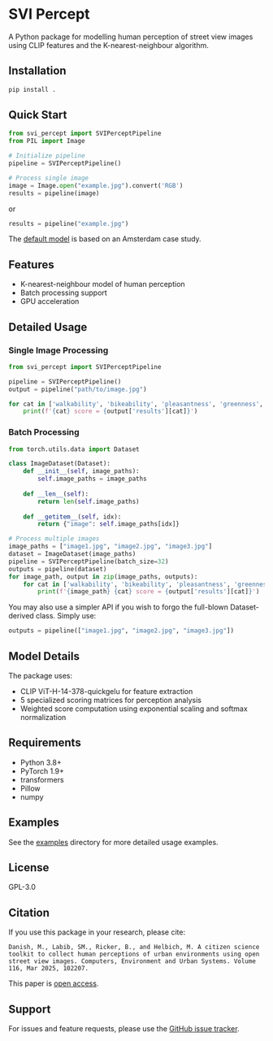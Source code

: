 # SVI Percept

A Python package for modelling human perception of street view images using CLIP features and the K-nearest-neighbour algorithm.

## Installation

```bash
pip install .
```

## Quick Start

```python
from svi_percept import SVIPerceptPipeline
from PIL import Image

# Initialize pipeline
pipeline = SVIPerceptPipeline()

# Process single image
image = Image.open("example.jpg").convert('RGB')
results = pipeline(image)
```

or
```python
results = pipeline("example.jpg")
```

The [default model](https://huggingface.co/Spatial-Data-Science-and-GEO-AI-Lab/svi_percept) is based on an Amsterdam case study.

## Features

- K-nearest-neighbour model of human perception
- Batch processing support
- GPU acceleration

## Detailed Usage

### Single Image Processing
```python
from svi_percept import SVIPerceptPipeline

pipeline = SVIPerceptPipeline()
output = pipeline("path/to/image.jpg")

for cat in ['walkability', 'bikeability', 'pleasantness', 'greenness', 'safety']:
    print(f'{cat} score = {output['results'][cat]}')

```

### Batch Processing
```python
from torch.utils.data import Dataset

class ImageDataset(Dataset):
    def __init__(self, image_paths):
        self.image_paths = image_paths
    
    def __len__(self):
        return len(self.image_paths)
    
    def __getitem__(self, idx):
        return {"image": self.image_paths[idx]}

# Process multiple images
image_paths = ["image1.jpg", "image2.jpg", "image3.jpg"]
dataset = ImageDataset(image_paths)
pipeline = SVIPerceptPipeline(batch_size=32)
outputs = pipeline(dataset)
for image_path, output in zip(image_paths, outputs):
    for cat in ['walkability', 'bikeability', 'pleasantness', 'greenness', 'safety']:
        print(f'{image_path} {cat} score = {output['results'][cat]}')
```

You may also use a simpler API if you wish to forgo the full-blown Dataset-derived class. Simply use:

```python
outputs = pipeline(["image1.jpg", "image2.jpg", "image3.jpg"])
```

## Model Details

The package uses:
- CLIP ViT-H-14-378-quickgelu for feature extraction
- 5 specialized scoring matrices for perception analysis
- Weighted score computation using exponential scaling and softmax normalization

## Requirements

- Python 3.8+
- PyTorch 1.9+
- transformers
- Pillow
- numpy

## Examples

See the [examples](examples/) directory for more detailed usage examples.

## License

GPL-3.0

## Citation

If you use this package in your research, please cite:
```
Danish, M., Labib, SM., Ricker, B., and Helbich, M. A citizen science toolkit to collect human perceptions of urban environments using open street view images. Computers, Environment and Urban Systems. Volume 116, Mar 2025, 102207.
```

This paper is [open access](https://www.sciencedirect.com/science/article/pii/S0198971524001364).

## Support

For issues and feature requests, please use the [GitHub issue tracker](https://github.com/username/svi-percept/issues).
